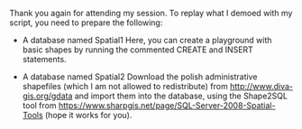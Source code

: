 Thank you again for attending my session.
To replay what I demoed with my script, you need to prepare the following:

* A database named Spatial1 
Here, you can create a playground with basic shapes by running the commented CREATE and INSERT statements.

* A database named Spatial2 
Download the polish administrative shapefiles (which I am not allowed to redistribute) from http://www.diva-gis.org/gdata and import them into the database, using the Shape2SQL tool from https://www.sharpgis.net/page/SQL-Server-2008-Spatial-Tools (hope it works for you). 
